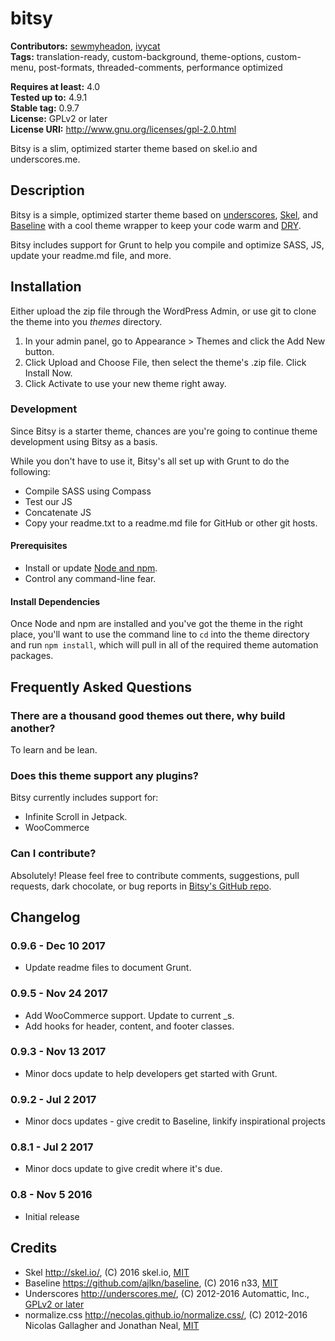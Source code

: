 # bitsy #

**Contributors:** [sewmyheadon](https://profiles.wordpress.org/sewmyheadon), [ivycat](https://profiles.wordpress.org/ivycat)  
**Tags:** translation-ready, custom-background, theme-options, custom-menu, post-formats, threaded-comments, performance optimized  

**Requires at least:** 4.0  
**Tested up to:** 4.9.1  
**Stable tag:** 0.9.7  
**License:** GPLv2 or later  
**License URI:** http://www.gnu.org/licenses/gpl-2.0.html  

Bitsy is a slim, optimized starter theme based on skel.io and underscores.me.

## Description ##

Bitsy is a simple, optimized starter theme based on [underscores](http://underscores.me/), [Skel](http://skel.io/), and [Baseline](https://github.com/ajlkn/baseline) with a cool theme wrapper to keep your code warm and [DRY](https://en.wikipedia.org/wiki/Don%27t_repeat_yourself).

Bitsy includes support for Grunt to help you compile and optimize SASS, JS, update your readme.md file, and more.

## Installation ##

Either upload the zip file through the WordPress Admin, or use git to clone the theme into you _themes_ directory.

1. In your admin panel, go to Appearance > Themes and click the Add New button.
2. Click Upload and Choose File, then select the theme's .zip file. Click Install Now.
3. Click Activate to use your new theme right away.

### Development
Since Bitsy is a starter theme, chances are you're going to continue theme development using Bitsy as a basis.

While you don't have to use it, Bitsy's all set up with Grunt to do the following:
- Compile SASS using Compass
- Test our JS
- Concatenate JS
- Copy your readme.txt to a readme.md file for GitHub or other git hosts.

#### Prerequisites ####
- Install or update [Node and npm](https://nodejs.org/en/download/).
- Control any command-line fear.

#### Install Dependencies ####
Once Node and npm are installed and you've got the theme in the right place, you'll want to use the command line to `cd`
into the theme directory and run `npm install`, which will pull in all of the required theme automation packages.

## Frequently Asked Questions ##

### There are a thousand good themes out there, why build another? ###

To learn and be lean.

### Does this theme support any plugins? ###

Bitsy currently includes support for:

- Infinite Scroll in Jetpack.
- WooCommerce

### Can I contribute? ###

Absolutely! Please feel free to contribute comments, suggestions, pull requests, dark chocolate, or bug reports in [Bitsy's GitHub repo](https://github.com/sewmyheadon/bitsy).

## Changelog ##

### 0.9.6 - Dec 10 2017 ###
* Update readme files to document Grunt.

### 0.9.5 - Nov 24 2017 ###
* Add WooCommerce support. Update to current _s.
* Add hooks for header, content, and footer classes.

### 0.9.3 - Nov 13 2017 ###
* Minor docs update to help developers get started with Grunt.

### 0.9.2 - Jul 2 2017 ###
* Minor docs updates - give credit to Baseline, linkify inspirational projects

### 0.8.1 - Jul 2 2017 ###
* Minor docs update to give credit where it's due.

### 0.8 - Nov 5 2016 ###
* Initial release

## Credits ##

* Skel http://skel.io/, (C) 2016 skel.io, [MIT](https://opensource.org/licenses/MIT)
* Baseline https://github.com/ajlkn/baseline, (C) 2016 n33, [MIT](https://opensource.org/licenses/MIT)
* Underscores http://underscores.me/, (C) 2012-2016 Automattic, Inc., [GPLv2 or later](https://www.gnu.org/licenses/gpl-2.0.html)
* normalize.css http://necolas.github.io/normalize.css/, (C) 2012-2016 Nicolas Gallagher and Jonathan Neal, [MIT](http://opensource.org/licenses/MIT)
